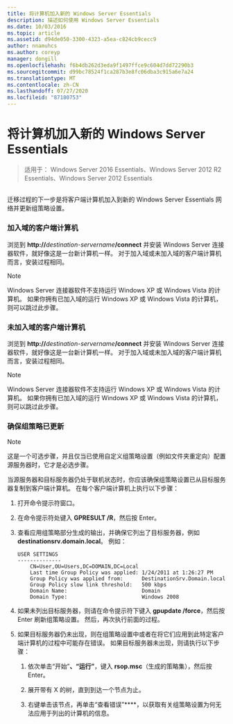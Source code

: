 ```yaml
---
title: 将计算机加入新的 Windows Server Essentials
description: 描述如何使用 Windows Server Essentials
ms.date: 10/03/2016
ms.topic: article
ms.assetid: d94de050-3300-4323-a5ea-c824cb9cecc9
author: nnamuhcs
ms.author: coreyp
manager: dongill
ms.openlocfilehash: f6b4db262d3eda9f1497ffce9c604d7dd72290b3
ms.sourcegitcommit: d99bc78524f1ca287b3e8fc06dba3c915a6e7a24
ms.translationtype: MT
ms.contentlocale: zh-CN
ms.lasthandoff: 07/27/2020
ms.locfileid: "87180753"
---
```

# <a name="join-computers-to-the-new-windows-server-essentials-network1"></a>将计算机加入新的 Windows Server Essentials

>适用于： Windows Server 2016 Essentials、Windows Server 2012 R2 Essentials、Windows Server 2012 Essentials

##  <a name="BKMK_JoinComputers"></a>
 迁移过程的下一步是将客户端计算机加入到新的 Windows Server Essentials 网络并更新组策略设置。

### <a name="domain-joined-client-computers"></a>加入域的客户端计算机
 浏览到 **http://**<em>destination-servername</em>**/connect** 并安装 Windows Server 连接器软件，就好像这是一台新计算机一样。 对于加入域或未加入域的客户端计算机而言，安装过程相同。

> [!NOTE]
>  Windows Server 连接器软件不支持运行 Windows XP 或 Windows Vista 的计算机。 如果你拥有已加入域的运行 Windows XP 或 Windows Vista 的计算机，则可以跳过此步骤。

### <a name="non-domain-joined-client-computers"></a>未加入域的客户端计算机
 浏览到 **http://**<em>destination-servername</em>**/connect** 并安装 Windows Server 连接器软件，就好像这是一台新计算机一样。 对于加入域或未加入域的客户端计算机而言，安装过程相同。

> [!NOTE]
>  Windows Server 连接器软件不支持运行 Windows XP 或 Windows Vista 的计算机。 如果你拥有已加入域的运行 Windows XP 或 Windows Vista 的计算机，则可以跳过此步骤。

### <a name="ensure-that-group-policy-has-updated"></a>确保组策略已更新

> [!NOTE]
>  这是一个可选步骤，并且仅当已使用自定义组策略设置（例如文件夹重定向）配置源服务器时，它才是必选步骤。

 当源服务器和目标服务器仍处于联机状态时，你应该确保组策略设置已从目标服务器复制到客户端计算机。 在每个客户端计算机上执行以下步骤：

1.  打开命令提示符窗口。

2.  在命令提示符处键入 **GPRESULT /R**，然后按 Enter。

3.  查看应用组策略部分生成的输出，并确保它列出了目标服务器，例如**destinationsrv.domain.local**。 例如：

    ```
    USER SETTINGS
    --------------
        CN=User,OU=Users,DC=DOMAIN,DC=Local
        Last time Group Policy was applied: 1/24/2011 at 1:26:27 PM
        Group Policy was applied from:      DestinationSrv.Domain.local
        Group Policy slow link threshold:   500 kbps
        Domain Name:                        Domain
        Domain Type:                        Windows 2008

    ```

4.  如果未列出目标服务器，则请在命令提示符下键入 **gpupdate /force**，然后按 Enter 刷新组策略设置。 然后，再次执行前面的过程。

5.  如果目标服务器仍未出现，则在组策略设置中或者在将它们应用到此特定客户端计算机的过程中可能存在错误。 如果目标服务器未出现，则请执行以下步骤：

    1.  依次单击“开始”****、“运行”****，键入 **rsop.msc**（生成的策略集），然后按 Enter。

    2.  展开带有 X 的树，直到到达一个节点为止。

    3.  右键单击该节点，再单击“查看错误”****，以获取有关组策略设置为何无法应用于列出的计算机的信息。
